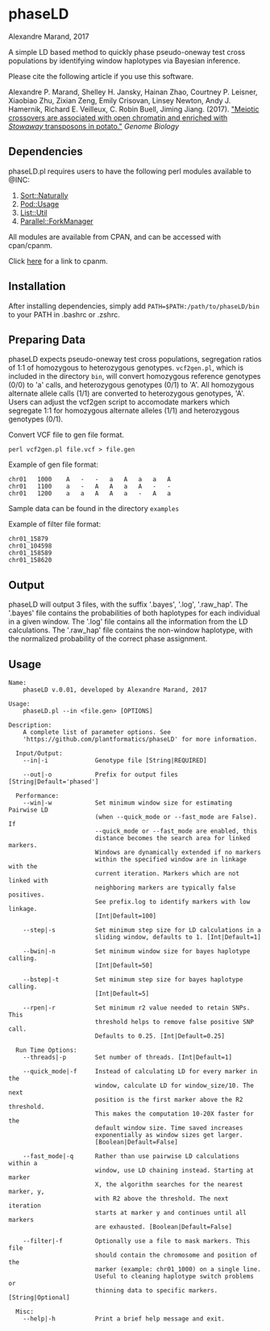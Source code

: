 # phaseLD
Alexandre Marand, 2017

A simple LD based method to quickly phase pseudo-oneway test cross populations by identifying window haplotypes via Bayesian inference. 

Please cite the following article if you use this software. 

Alexandre P. Marand, Shelley H. Jansky, Hainan Zhao, Courtney P. Leisner, Xiaobiao Zhu, Zixian Zeng, Emily Crisovan, Linsey Newton, Andy J. Hamernik, Richard E. Veilleux, C. Robin Buell, Jiming Jiang. (2017). ["Meiotic crossovers are associated with open chromatin and enriched with *Stowaway* transposons in potato."] *Genome Biology*

["Meiotic crossovers are associated with open chromatin and enriched with *Stowaway* transposons in potato."]: https://genomebiology.biomedcentral.com

## Dependencies
phaseLD.pl requires users to have the following perl modules available to @INC:

1) [Sort::Naturally](http://search.cpan.org/~bingos/Sort-Naturally-1.03/lib/Sort/Naturally.pm)
2) [Pod::Usage](http://search.cpan.org/~marekr/Pod-Usage-1.69/lib/Pod/Usage.pm)
3) [List::Util](http://search.cpan.org/~pevans/Scalar-List-Utils-1.47/lib/List/Util.pm)
4) [Parallel::ForkManager](search.cpan.org/~yanick/Parallel-ForkM…)

All modules are available from CPAN, and can be accessed with cpan/cpanm.

Click [here] for a link to cpanm.

[here]: http://search.cpan.org/~miyagawa/Menlo-1.9004/script/cpanm-menlo

## Installation
After installing dependencies, simply add ```PATH=$PATH:/path/to/phaseLD/bin``` to your PATH in .bashrc or .zshrc.

## Preparing Data
phaseLD expects pseudo-oneway test cross populations, segregation ratios of 1:1 of homozygous to heterozygous genotypes. ```vcf2gen.pl```, which is included in the directory ```bin```, will convert homozygous reference genotypes (0/0) to 'a' calls, and heterozygous genotypes (0/1) to 'A'. All homozygous alternate allele calls (1/1) are converted to heterozygous genotypes, 'A'. Users can adjust the vcf2gen script to accomodate markers which segregate 1:1 for homozygous alternate alleles (1/1) and heterozygous genotypes (0/1). 

Convert VCF file to gen file format.
```
perl vcf2gen.pl file.vcf > file.gen
```
Example of gen file format:
```
chr01	1000	A	-	-	a	A	a	a	A
chr01	1100	a	-	A	A	a	A	-	-
chr01	1200	a	a	A	A	a	-	A	a
```
Sample data can be found in the directory ```examples```

Example of filter file format:
```
chr01_15879     
chr01_104598    
chr01_158589    
chr01_158620    
```

## Output
phaseLD will output 3 files, with the suffix '.bayes', '.log', '.raw_hap'. The '.bayes' file contains the probabilities of both haplotypes for each individual in a given window. The '.log' file contains all the information from the LD calculations. The '.raw_hap' file contains the non-window haplotype, with the normalized probability of the correct phase assignment. 

## Usage
```
Name:
    phaseLD v.0.01, developed by Alexandre Marand, 2017

Usage:
    phaseLD.pl --in <file.gen> [OPTIONS]

Description:
    A complete list of parameter options. See 
    'https://github.com/plantformatics/phaseLD' for more information.

  Input/Output:
    --in|-i             Genotype file [String|REQUIRED]

    --out|-o            Prefix for output files [String|Default='phased']

  Performance:
    --win|-w            Set minimum window size for estimating Pairwise LD
                        (when --quick_mode or --fast_mode are False). If
                        --quick_mode or --fast_mode are enabled, this
                        distance becomes the search area for linked markers.
                        Windows are dynamically extended if no markers
                        within the specified window are in linkage with the
                        current iteration. Markers which are not linked with
                        neighboring markers are typically false positives.
                        See prefix.log to identify markers with low linkage.
                        [Int|Default=100]

    --step|-s           Set minimum step size for LD calculations in a
                        sliding window, defaults to 1. [Int|Default=1]

    --bwin|-n           Set minimum window size for bayes haplotype calling.
                        [Int|Default=50]

    --bstep|-t          Set minimum step size for bayes haplotype calling.
                        [Int|Default=5]

    --rpen|-r           Set minimum r2 value needed to retain SNPs. This
                        threshold helps to remove false positive SNP call.
                        Defaults to 0.25. [Int|Default=0.25]

  Run Time Options:
    --threads|-p        Set number of threads. [Int|Default=1]

    --quick_mode|-f     Instead of calculating LD for every marker in the
                        window, calculate LD for window_size/10. The next
                        position is the first marker above the R2 threshold.
                        This makes the computation 10-20X faster for the
                        default window size. Time saved increases
                        exponentially as window sizes get larger.
                        [Boolean|Default=False]

    --fast_mode|-q      Rather than use pairwise LD calculations within a
                        window, use LD chaining instead. Starting at marker
                        X, the algorithm searches for the nearest marker, y,
                        with R2 above the threshold. The next iteration
                        starts at marker y and continues until all markers
                        are exhausted. [Boolean|Default=False]

    --filter|-f         Optionally use a file to mask markers. This file
                        should contain the chromosome and position of the
                        marker (example: chr01_1000) on a single line.
                        Useful to cleaning haplotype switch problems or
                        thinning data to specific markers. [String|Optional]

  Misc:
    --help|-h           Print a brief help message and exit.
```
